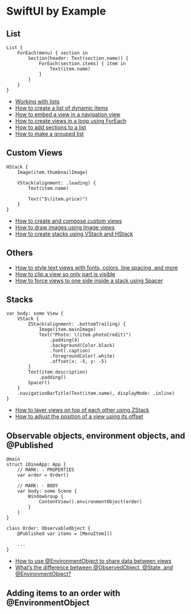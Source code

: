 # SwiftUI by Example

## List

```
List {
    ForEach(menu) { section in
        Section(header: Text(section.name)) {
            ForEach(section.items) { item in
                Text(item.name)
            }
        }
    }
}
```

- [Working with lists](https://www.hackingwithswift.com/quick-start/swiftui/working-with-lists)
- [How to create a list of dynamic items](https://www.hackingwithswift.com/quick-start/swiftui/how-to-create-a-list-of-dynamic-items)
- [How to embed a view in a navigation view](https://www.hackingwithswift.com/quick-start/swiftui/how-to-embed-a-view-in-a-navigation-view)
- [How to create views in a loop using ForEach](https://www.hackingwithswift.com/quick-start/swiftui/how-to-create-views-in-a-loop-using-foreach)
- [How to add sections to a list](https://www.hackingwithswift.com/quick-start/swiftui/how-to-add-sections-to-a-list)
- [How to make a grouped list](https://www.hackingwithswift.com/quick-start/swiftui/how-to-make-a-grouped-list)

## Custom Views

```
HStack {
    Image(item.thumbnailImage)

    VStack(alignment: .leading) {
        Text(item.name)

        Text("$\(item.price)")
    }
}
```

- [How to create and compose custom views](https://www.hackingwithswift.com/quick-start/swiftui/how-to-create-and-compose-custom-views)
- [How to draw images using Image views](https://www.hackingwithswift.com/quick-start/swiftui/how-to-draw-images-using-image-views)
- [How to create stacks using VStack and HStack](https://www.hackingwithswift.com/quick-start/swiftui/how-to-create-stacks-using-vstack-and-hstack)

## Others

- [How to style text views with fonts, colors, line spacing, and more](https://www.hackingwithswift.com/quick-start/swiftui/how-to-style-text-views-with-fonts-colors-line-spacing-and-more)
- [How to clip a view so only part is visible](https://www.hackingwithswift.com/quick-start/swiftui/how-to-clip-a-view-so-only-part-is-visible)
- [How to force views to one side inside a stack using Spacer](https://www.hackingwithswift.com/quick-start/swiftui/how-to-force-views-to-one-side-inside-a-stack-using-spacer)

## Stacks

```
var body: some View {
    VStack {
        ZStack(alignment: .bottomTrailing) {
            Image(item.mainImage)
            Text("Photo: \(item.photoCredit)")
                .padding(4)
                .background(Color.black)
                .font(.caption)
                .foregroundColor(.white)
                .offset(x: -5, y: -5)
        }
        Text(item.description)
            .padding()
        Spacer()
    }
    .navigationBarTitle(Text(item.name), displayMode: .inline)
}
```

- [How to layer views on top of each other using ZStack](https://www.hackingwithswift.com/quick-start/swiftui/how-to-layer-views-on-top-of-each-other-using-zstack)
- [How to adjust the position of a view using its offset](https://www.hackingwithswift.com/quick-start/swiftui/how-to-adjust-the-position-of-a-view-using-its-offset)

## Observable objects, environment objects, and @Published

```
@main
struct iDineApp: App {
    // MARK: - PROPERTIES
    var order = Order()

    // MARK: - BODY
    var body: some Scene {
        WindowGroup {
            ContentView().environmentObject(order)
        }
    }
}
```

```
class Order: ObservableObject {
    @Published var items = [MenuItem]()

    ...
}
```

- [How to use @EnvironmentObject to share data between views](https://www.hackingwithswift.com/quick-start/swiftui/-how-to-use-environmentobject-to-share-data-between-views)
- [What’s the difference between @ObservedObject, @State, and @EnvironmentObject?](https://www.hackingwithswift.com/quick-start/swiftui/whats-the-difference-between-observedobject-state-and-environmentobject)

## Adding items to an order with @EnvironmentObject
